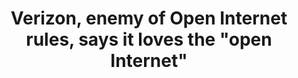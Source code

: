 ---
categories: all_articles articles
provider_display: arstechnica.com
provider_name: arstechnica.com
favicon_url: https://cdn.arstechnica.net/favicon.ico
title: Verizon, enemy of Open Internet rules, says it loves the "open Internet"
published: 2014-09-19
source: http://arstechnica.com/tech-policy/2014/09/verizon-enemy-of-open-internet-rules-says-it-loves-the-open-internet/
thumbnail: http://cdn.arstechnica.net/wp-content/uploads/2014/02/verizon-lowell-mcadam.jpg
---